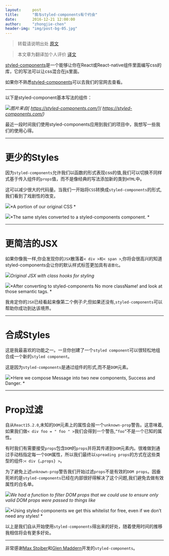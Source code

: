 ```yaml
---
layout:     post
title:      "我与styled-components有个约会"
date:       2016-12-21 12:00:00
author:     "zhongjie-chen"
header-img: "img/post-bg-05.jpg"
---
```


> 转载请说明出处 [原文](http://zhongjie-chen.github.io/blog/2016/12/21/%E6%88%91%E4%B8%8Estyled-components%E6%9C%89%E4%B8%AA%E7%BA%A6%E4%BC%9A/)

> 本文章为翻译加个人评价 [译文](https://medium.com/@jamiedixon/styled-components-production-patterns-c22e24b1d896#.9q4p5gejo)

[styled-components](https://styled-components.com/)是一个能够让你在React或React-native组件里面编写css的库，它的写法可以让css混合在js里面。

如果你不熟悉[styled-components](https://styled-components.com/)可以去我们的官网去查看。

***

以下是styled-component基本写法的组件：

![](blog/img/sc_1.png)*图片来自[ https://styled-components.com/]( https://styled-components.com/)*

最近一段时间我们使用styled-components应用到我们的项目中，我想写一些我们的使用心得。
***
# 更少的Styles

因为`styled-components`允许我们以函数的形式表现css的值,我们可以切换不同样式基于传入组件的`props`值，而不是像经典的写法添加新的类到`HTML`中。

这可以减少很大的代码量。当我们一开始将`CSS`转换成`styled-components`的形式,我们看到了戏剧性的改变。

![](/blog/img/sc_2.png)*A portion of our original CSS
*

![](/blog/img/sc_3.png)*The same styles converted to a styled-components component.
*
***
# 更简洁的JSX

如果你像我一样,你会发现你的`JSX`散落着`< div >和< span >`,你将会很高兴的知道styled-components会让你的默认样式标签更加具有`语意化`。

![](/blog/img/sc_4.png)*Original JSX with class hooks for styling*

![](/blog/img/sc_5.png)*After converting to styled-components No more className! and look at those semantic tags.
*

我肯定你的`JSX`已经看起来像第二个例子:P,但如果还没有,`styled-components`可以帮助你成功到达该境界。
***
# 合成Styles

这是我最喜欢的功能之一。一旦你创建了一个`styled component`可以很轻松地组合成一个新的`styled component`。

这是因为`styled-components`是通过组件的形式,而不是`DOM`元素。

![](/blog/img/sc_6.png)*Here we compose Message into two new components, Success and Danger.
*
***
# Prop过滤

自从`React15.2.0`,未知的`DOM`元素上的属性会报一个`unknown-prop`警告。这意味着,如果我们做``< div foo = " foo " >``我们会得到一个警告,``“foo”``不是一个已知的属性。

有时我们有需要接受`props`包含`DOM`的`props`并将其传递到`DOM`元素内。很难做到通过手动档指定每一个`DOM`属性，所以我们最终以`spreading props`的方式在这些类型的组件:``< div {…props} >``。

为了避免上述`unknown-prop`警告我们开始过滤`props`不是有效的`DOM props`。因垂死听的是`styled-components`已经在内部很好得解决了这个问题,我们避免去做有效属性的白名单。

![](/blog/img/sc_7.png)*We had a function to filter DOM props that we could use to ensure only valid DOM props were passed to things like <span>*

![](/blog/img/sc_8.png)*Using styled-components we get this whitelist for free, even if we don’t need any styles!
*

以上是我们自从开始使用`styled-components`得出来的好处，随着使用时间的推移我相信将会有更多好处。
***
非常感谢[Max Stoiber](https://twitter.com/mxstbr)和[Glen Maddern](https://twitter.com/glenmaddern)开发的`styled-components`。
